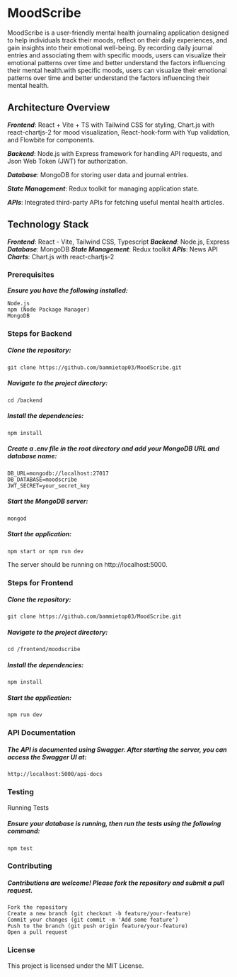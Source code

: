 # MoodScribe
 MoodScribe is a user-friendly mental health journaling application designed to help individuals track their moods, reflect on their daily experiences, and gain insights into their emotional well-being. By recording daily journal entries and associating them with specific moods, users can visualize their emotional patterns over time and better understand the factors influencing their mental health.with specific moods, users can visualize their emotional patterns over time and better understand the factors influencing their mental health.

## Architecture Overview
***Frontend***: React + Vite + TS with Tailwind CSS for styling, Chart.js with react-chartjs-2 for mood visualization, React-hook-form with Yup validation, and Flowbite for components.

***Backend***: Node.js with Express framework for handling API requests, and Json Web Token (JWT) for authorization.

***Database***: MongoDB for storing user data and journal entries.

***State Management***: Redux toolkit for managing application state.

***APIs***: Integrated third-party APIs for fetching useful mental health articles.

## Technology Stack
***Frontend***: React - Vite, Tailwind CSS, Typescript
***Backend***: Node.js, Express
***Database***: MongoDB
***State Management***: Redux toolkit
***APIs***: News API
***Charts***: Chart.js with react-chartjs-2


### Prerequisites

***Ensure you have the following installed:***

    Node.js
    npm (Node Package Manager)
    MongoDB

### Steps for Backend

##### Clone the repository:
    git clone https://github.com/bammietop03/MoodScribe.git

##### Navigate to the project directory:
    cd /backend

##### Install the dependencies:
    npm install

##### Create a .env file in the root directory and add your MongoDB URL and database name:
    DB_URL=mongodb://localhost:27017
    DB_DATABASE=moodscribe
    JWT_SECRET=your_secret_key

##### Start the MongoDB server:
    mongod

##### Start the application:
    npm start or npm run dev
The server should be running on http://localhost:5000.

### Steps for Frontend

##### Clone the repository:
    git clone https://github.com/bammietop03/MoodScribe.git

##### Navigate to the project directory:
    cd /frontend/moodscribe

##### Install the dependencies:
    npm install

##### Start the application:
    npm run dev


### API Documentation
##### The API is documented using Swagger. After starting the server, you can access the Swagger UI at:
    http://localhost:5000/api-docs

### Testing
Running Tests
##### Ensure your database is running, then run the tests using the following command:
    npm test

### Contributing
##### Contributions are welcome! Please fork the repository and submit a pull request.
    Fork the repository
    Create a new branch (git checkout -b feature/your-feature)
    Commit your changes (git commit -m 'Add some feature')
    Push to the branch (git push origin feature/your-feature)
    Open a pull request

### License
This project is licensed under the MIT License.